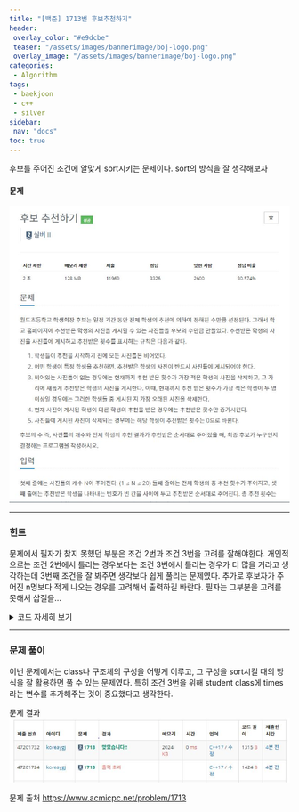 ```yaml
---
title: "[백준] 1713번 후보추천하기"
header:
 overlay_color: "#e9dcbe"
 teaser: "/assets/images/bannerimage/boj-logo.png"
 overlay_image: "/assets/images/bannerimage/boj-logo.png"
categories:
 - Algorithm
tags:
 - baekjoon
 - c++
 - silver
sidebar:
 nav: "docs"
toc: true
---
```


후보를 주어진 조건에 알맞게 sort시키는 문제이다. sort의 방식을 잘 생각해보자

#### 문제
[![1713.cpp](/assets/images/algorithm/baekjoon/silver/bj1713/problem.jpg)](https://www.acmicpc.net/problem/1713)
 
 -------


### 힌트

 문제에서 필자가 찾지 못했던 부분은 조건 2번과 조건 3번을 고려를 잘해야한다. 개인적으로는 조건 2번에서 틀리는 경우보다는 조건 3번에서 틀리는 경우가 더 많을 거라고 생각하는데 3번째 조건을 잘 봐주면 생각보다 쉽게 풀리는 문제였다. 추가로 후보자가 주어진 n명보다 적게 나오는 경우를 고려해서 출력하길 바란다. 필자는 그부분을 고려를 못해서 삽질을...

 <details>
 <summary>코드 자세히 보기</summary>
 <div markdown="1">

```cpp
#include <iostream>
#include <queue>
#include <algorithm>
using namespace std;
class student // 후보 구조체 사용
{
    public:
    int num;
    int count;
    int time;
};
bool comp(student a, student b) // 정렬을 위한 comp
{
    if(a.count == b.count)
        return a.time > b.time;
    return a.count > b.count;
}
int main(void)
{
    cin.tie(NULL);
    cout.tie(NULL);
    ios::sync_with_stdio(false);
    int n;
    int t;
    cin >> n;
    cin >> t;
    vector<student> photo;
    vector<int> num(105, 0); //중복확인
    vector<int> ans; 
    for(int i = 0; i < t; i++)
    {
        int vote;
        cin >> vote;
        if(num[vote] != 0)
        {
            for(int j = 0; j < n; j++)
            {
                if(photo[j].num == vote)
                {
                    photo[j].count++;
                }
            }
        }
        else
        {
            if(photo.size() == n)
            {
                num[photo.back().num] = 0;
                photo.pop_back();
            }
            photo.push_back({vote, 1, i});
        }
        num[vote]++;
        sort(photo.begin(), photo.end(), comp);
    }
        for(int i = 0; i < photo.size(); i++)
            ans.push_back(photo[i].num);
        sort(ans.begin(), ans.end());
        for(int ans: ans)
            cout << ans << " ";
        cout << endl;
}
 ```
 </div>
 </details>

------

### 문제 풀이

 이번 문제에서는 class나 구조체의 구성을 어떻게 이루고, 그 구성을 sort시킬 때의 방식을 잘 활용하면 풀 수 있는 문제였다. 특히 조건 3번을 위해 student class에 times라는 변수를 추가해주는 것이 중요했다고 생각한다.

문제 결과
![result](/assets/images/algorithm/baekjoon/silver/bj1713/result.jpg)

문제 출처
<https://www.acmicpc.net/problem/1713>